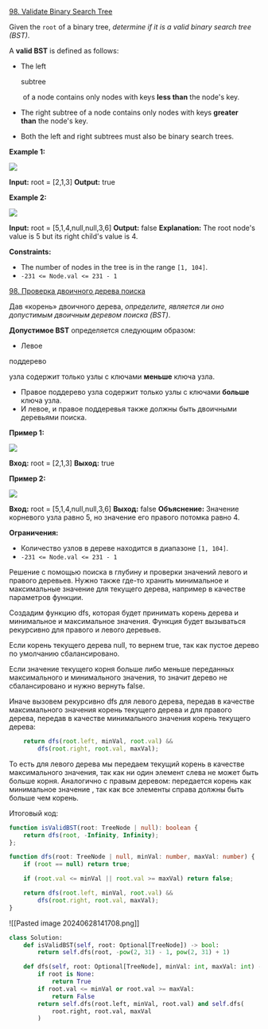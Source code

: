 [98. Validate Binary Search Tree](https://leetcode.com/problems/validate-binary-search-tree/)

Given the `root` of a binary tree, _determine if it is a valid binary search tree (BST)_.

A **valid BST** is defined as follows:

- The left 
    
    subtree
    
     of a node contains only nodes with keys **less than** the node's key.
- The right subtree of a node contains only nodes with keys **greater than** the node's key.
- Both the left and right subtrees must also be binary search trees.

**Example 1:**

![](https://assets.leetcode.com/uploads/2020/12/01/tree1.jpg)

**Input:** root = [2,1,3]
**Output:** true

**Example 2:**

![](https://assets.leetcode.com/uploads/2020/12/01/tree2.jpg)

**Input:** root = [5,1,4,null,null,3,6]
**Output:** false
**Explanation:** The root node's value is 5 but its right child's value is 4.

**Constraints:**

- The number of nodes in the tree is in the range `[1, 104]`.
- `-231 <= Node.val <= 231 - 1`

[98. Проверка двоичного дерева поиска](https://leetcode.com/problems/validate-binary-search-tree/)

Дав «корень» двоичного дерева, _определите, является ли оно допустимым двоичным деревом поиска (BST)_.

**Допустимое BST** определяется следующим образом:

- Левое

поддерево

узла содержит только узлы с ключами **меньше** ключа узла.
- Правое поддерево узла содержит только узлы с ключами **больше** ключа узла.
- И левое, и правое поддеревья также должны быть двоичными деревьями поиска.

**Пример 1:**

![](https://assets.leetcode.com/uploads/2020/12/01/tree1.jpg)

**Вход:** root = [2,1,3]
**Выход:** true

**Пример 2:**

![](https://assets.leetcode.com/uploads/2020/12/01/tree2.jpg)

**Вход:** root = [5,1,4,null,null,3,6]
**Выход:** false
**Объяснение:** Значение корневого узла равно 5, но значение его правого потомка равно 4.

**Ограничения:**

- Количество узлов в дереве находится в диапазоне `[1, 104]`.
- `-231 <= Node.val <= 231 - 1`

Решение с помощью поиска в глубину и проверки значений левого и правого деревьев. Нужно также где-то хранить минимальное и максимальные значение для текущего дерева, например в качестве параметров функции.

Создадим функцию dfs, которая будет принимать корень дерева и минимальное и максимальное значения. Функция будет вызываться рекурсивно для правого и левого деревьев. 

Если корень текущего дерева null, то вернем true, так как пустое дерево по умолчанию сбалансировано. 

Если значение текущего корня больше либо меньше переданных максимального и минимального значения, то значит дерево не сбалансировано и нужно вернуть false.

Иначе вызовем рекурсивно dfs для левого дерева, передав в качестве максимального значения корень текущего дерева и для правого дерева, передав в качестве минимального значения корень текущего дерева:

```typescript
    return dfs(root.left, minVal, root.val) &&
        dfs(root.right, root.val, maxVal);
```

То есть для левого дерева мы передаем текущий корень в качестве максимального значения, так как ни один элемент слева не может быть больше корня. Аналогично с правым деревом: передается корень как минимальное значение , так как все элементы справа должны быть больше чем корень.

Итоговый код:

```typescript
function isValidBST(root: TreeNode | null): boolean {
    return dfs(root, -Infinity, Infinity);
};

function dfs(root: TreeNode | null, minVal: number, maxVal: number) {
    if (root == null) return true;

    if (root.val <= minVal || root.val >= maxVal) return false;

    return dfs(root.left, minVal, root.val) &&
        dfs(root.right, root.val, maxVal);
}
```

![[Pasted image 20240628141708.png]]
```python
class Solution:
    def isValidBST(self, root: Optional[TreeNode]) -> bool:
        return self.dfs(root, -pow(2, 31) - 1, pow(2, 31) + 1)

    def dfs(self, root: Optional[TreeNode], minVal: int, maxVal: int) -> bool:
        if root is None:
            return True
        if root.val <= minVal or root.val >= maxVal:
            return False
        return self.dfs(root.left, minVal, root.val) and self.dfs(
            root.right, root.val, maxVal
        )
```